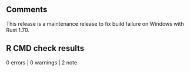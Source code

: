 ## Comments

This release is a maintenance release to fix build failure on Windows with Rust 1.70.

## R CMD check results

0 errors | 0 warnings | 2 note

